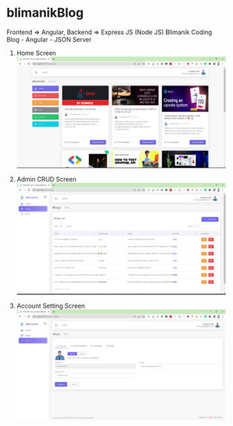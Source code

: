 # blimanikBlog
 Frontend => Angular,
 Backend  => Express JS (Node JS)
 Blimanik Coding Blog - Angular - JSON Server

1. Home Screen
![ss1](ss1.png)

2. Admin CRUD Screen
![ss1](ss2.png)

3. Account Setting Screen
![ss1](ss3.png)
